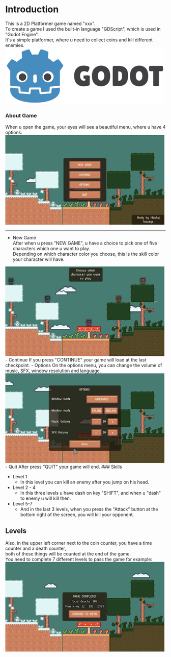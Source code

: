 # Introduction
This is a 2D Platformer game named "xxx".  
To create a game I used the built-in language "GDScript", which is used in "Godot Engine".  
It's a simple platformer, where u need to collect coins and kill different enemies.   
<a href="https://godotengine.org/"><img src="icon.svg" width="500"> </a>
### About Game
When u open the game, your eyes will see a beautiful menu, where u have 4 options:   
<img src="Menu.png" width="500"/>

***

- New Game  
After when u press "NEW GAME", u have a choice to pick one of five characters which one u want to play.  
Depending on which character color you choose, this is the skill color your character will have.
<img src="Characters.png" width="500">  
- Continue  
If you press "CONTINUE" your game will load at the last checkpoint.
- Options  
On the options menu, you can change the volume of music, SFX, window resolution and language.  
<img src="Options.png" width="500">  
- Quit  
After press "QUIT" your game will end.  
### Skills
<ul>
    <li>Level 1
        <ul>
            <li>In this level you can kill an enemy after you jump on his head.</li>
        </ul>
    </li>
    <li>Level 2 - 4
        <ul>
            <li>In this three levels u have dash on key "SHIFT", and when u "dash" to enemy u will kill then.</li>
        </ul>
    </li>
    <li>Level 5-7
        <ul>
            <li>And in the last 3 levels, when you press the "Attack" button at the bottom right of the screen, you will kill your opponent.</li>
        </ul>
    </li> 
</ul>  

## Levels
Also, in the upper left corner next to the coin counter, you have a time counter and a death counter,  
both of these things will be counted at the end of the game.  
You need to complete 7 different levels to pass the game  for example:     
<img src="Timer.png" width="500">
